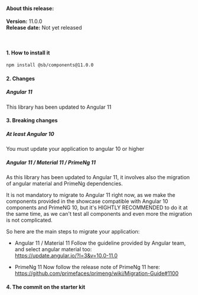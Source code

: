 #### About this release:

**Version:** 11.0.0  
**Release date:** Not yet released

<br>

#### 1. How to install it

```bash
npm install @sb/components@11.0.0
```

#### 2. Changes

##### Angular 11
This library has been updated to Angular 11

#### 3. Breaking changes

##### At least Angular 10
You must update your application to angular 10 or higher

##### Angular 11 / Material 11 / PrimeNg 11
As this library has been updated to Angular 11, it involves also the migration of angular material and PrimeNg dependencies.

It is not mandatory to migrate to Angular 11 right now, as we make the components provided in the showcase compatible with Angular 10 components and PrimeNG 10, but it's HIGHTLY RECOMMENDED to do it at the same time, as we can't test all components and even more the migration is not complicated.

So here are the main steps to migrate your application:

- Angular 11 / Material 11
Follow the guideline provided by Angular team, and select angular material too:  
https://update.angular.io/?l=3&v=10.0-11.0  

- PrimeNg 11
Now follow the release note of PrimeNg 11 here:  
https://github.com/primefaces/primeng/wiki/Migration-Guide#1100


#### 4. The commit on the starter kit